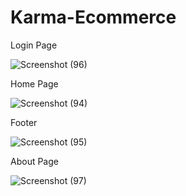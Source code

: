 # Karma-Ecommerce

Login Page

![Screenshot (96)](https://user-images.githubusercontent.com/87110945/172017362-5cbc1c42-a770-4b77-97a6-c8f3cb827231.png)


Home Page

![Screenshot (94)](https://user-images.githubusercontent.com/87110945/172017391-8048e961-cc25-4c46-8b7a-fddb90dca4b7.png)

Footer 

![Screenshot (95)](https://user-images.githubusercontent.com/87110945/172017396-f1ade7c2-5bec-4be3-b86d-b023298ef013.png)

About Page

![Screenshot (97)](https://user-images.githubusercontent.com/87110945/172017409-a82c255c-3760-46f9-95db-42162c1736ec.png)

